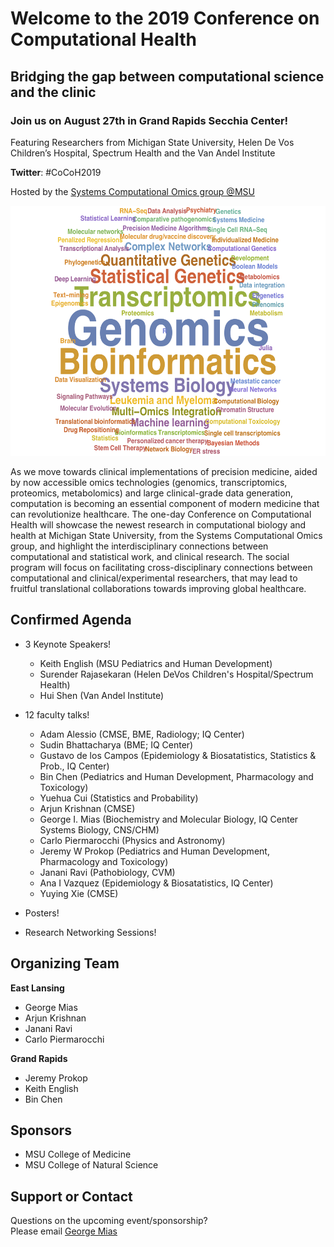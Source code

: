 # Welcome to the 2019 Conference on Computational Health
## Bridging the gap between computational science and the clinic
### Join us on August 27th in Grand Rapids Secchia Center!

Featuring Researchers from Michigan State University, Helen De Vos Children’s Hospital, Spectrum Health and the Van Andel Institute

**Twitter**: #CoCoH2019

Hosted by the [Systems Computational Omics group @MSU](https://github.com/systems-computational-omics/webpage)

<img src="SCO.png" alt="Systems Computational Omics at MSU" height="400"/>

As we move towards clinical implementations of precision medicine, aided by now accessible omics technologies (genomics, transcriptomics, proteomics, metabolomics) and large clinical-grade data generation, computation is becoming an essential component of modern medicine that can revolutionize healthcare. The one-day Conference on Computational Health will showcase the newest research in computational biology and health at Michigan State University, from the Systems Computational Omics group, and highlight the interdisciplinary connections between computational and statistical work, and clinical research. The social program will focus on facilitating cross-disciplinary connections between computational and clinical/experimental researchers, that may lead to fruitful translational collaborations towards improving global healthcare. 

## Confirmed Agenda
- 3 Keynote Speakers!
  - Keith English (MSU Pediatrics and Human Development)
  - Surender Rajasekaran (Helen DeVos Children's Hospital/Spectrum Health)
  - Hui Shen (Van Andel Institute)
  
- 12 faculty talks!
  - Adam Alessio (CMSE, BME, Radiology; IQ Center)
  - Sudin Bhattacharya (BME; IQ Center)
  - Gustavo de los Campos (Epidemiology & Biosatatistics, Statistics & Prob., IQ Center)
  - Bin Chen (Pediatrics and Human Development, Pharmacology and Toxicology)
  - Yuehua Cui (Statistics and Probability)
  - Arjun Krishnan (CMSE)
  - George I. Mias (Biochemistry and Molecular Biology, IQ Center Systems Biology, CNS/CHM)
  - Carlo Piermarocchi (Physics and Astronomy)
  - Jeremy W Prokop (Pediatrics and Human Development, Pharmacology and Toxicology)
  - Janani Ravi (Pathobiology, CVM)
  - Ana I Vazquez (Epidemiology & Biosatatistics, IQ Center)
  - Yuying Xie (CMSE)

- Posters!
- Research Networking Sessions!

## Organizing Team
**East Lansing** 
* George Mias
* Arjun Krishnan
* Janani Ravi
* Carlo Piermarocchi

**Grand Rapids** <br>
* Jeremy Prokop
* Keith English
* Bin Chen

## Sponsors
- MSU College of Medicine
- MSU College of Natural Science

## Support or Contact

Questions on the upcoming event/sponsorship? <br>
Please email [George Mias](mailto:gmias@msu.edu)
